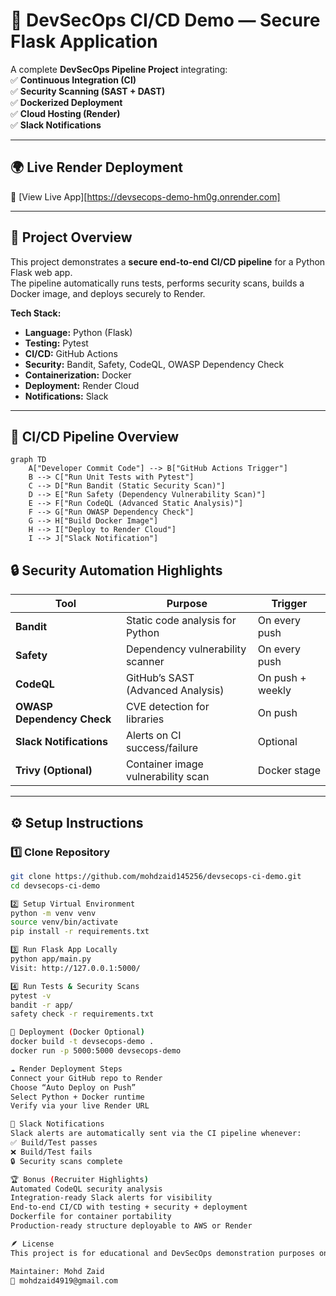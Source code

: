 # 🚀 DevSecOps CI/CD Demo — Secure Flask Application  

A complete **DevSecOps Pipeline Project** integrating:  
✅ **Continuous Integration (CI)**  
✅ **Security Scanning (SAST + DAST)**  
✅ **Dockerized Deployment**  
✅ **Cloud Hosting (Render)**  
✅ **Slack Notifications**  

---

## 🌍 Live Render Deployment  
🔗 [View Live App][https://devsecops-demo-hm0g.onrender.com] 
  

---

## 📘 Project Overview  

This project demonstrates a **secure end-to-end CI/CD pipeline** for a Python Flask web app.  
The pipeline automatically runs tests, performs security scans, builds a Docker image, and deploys securely to Render.  

**Tech Stack:**  
- **Language:** Python (Flask)  
- **Testing:** Pytest  
- **CI/CD:** GitHub Actions  
- **Security:** Bandit, Safety, CodeQL, OWASP Dependency Check  
- **Containerization:** Docker  
- **Deployment:** Render Cloud  
- **Notifications:** Slack  

---


## 🧩 CI/CD Pipeline Overview

```mermaid
graph TD
    A["Developer Commit Code"] --> B["GitHub Actions Trigger"]
    B --> C["Run Unit Tests with Pytest"]
    C --> D["Run Bandit (Static Security Scan)"]
    D --> E["Run Safety (Dependency Vulnerability Scan)"]
    E --> F["Run CodeQL (Advanced Static Analysis)"]
    F --> G["Run OWASP Dependency Check"]
    G --> H["Build Docker Image"]
    H --> I["Deploy to Render Cloud"]
    I --> J["Slack Notification"]
```

## 🔒 Security Automation Highlights

| Tool | Purpose | Trigger |
|------|----------|----------|
| **Bandit** | Static code analysis for Python | On every push |
| **Safety** | Dependency vulnerability scanner | On every push |
| **CodeQL** | GitHub’s SAST (Advanced Analysis) | On push + weekly |
| **OWASP Dependency Check** | CVE detection for libraries | On push |
| **Slack Notifications** | Alerts on CI success/failure | Optional |
| **Trivy (Optional)** | Container image vulnerability scan | Docker stage |

---

## ⚙️ Setup Instructions

### 1️⃣ Clone Repository
```bash
git clone https://github.com/mohdzaid145256/devsecops-ci-demo.git
cd devsecops-ci-demo

2️⃣ Setup Virtual Environment
python -m venv venv
source venv/bin/activate   
pip install -r requirements.txt

3️⃣ Run Flask App Locally
python app/main.py
Visit: http://127.0.0.1:5000/

4️⃣ Run Tests & Security Scans
pytest -v
bandit -r app/
safety check -r requirements.txt

🐳 Deployment (Docker Optional)
docker build -t devsecops-demo .
docker run -p 5000:5000 devsecops-demo

☁️ Render Deployment Steps
Connect your GitHub repo to Render
Choose “Auto Deploy on Push”
Select Python + Docker runtime
Verify via your live Render URL

🔔 Slack Notifications
Slack alerts are automatically sent via the CI pipeline whenever:
✅ Build/Test passes
❌ Build/Test fails
🔒 Security scans complete

🏆 Bonus (Recruiter Highlights)
Automated CodeQL security analysis
Integration-ready Slack alerts for visibility
End-to-end CI/CD with testing + security + deployment
Dockerfile for container portability
Production-ready structure deployable to AWS or Render

🪶 License
This project is for educational and DevSecOps demonstration purposes only.

Maintainer: Mohd Zaid
📧 mohdzaid4919@gmail.com




